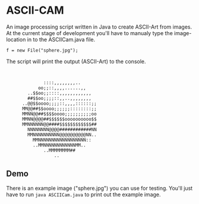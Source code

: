 
# ASCII-CAM

An image processing script written in Java to create ASCII-Art from images.
At the current stage of development you'll have to manualy type the image-location in to the ASCIICam.java file.

```f = new File("sphere.jpg");```

The script will print the output (ASCII-Art) to the console.

```


              ::::,,,,,,,,..
            oo;;::,,,,......,,
        ..$$oo;;::::,,,,,,,,,,,,        
        ##$$oo;;;;::,,..,,,,,,,,        
      ..@@$$oooo;;;;::,,,,::::::;;      
      MM@@##$$oooo;;;;;;::::::::;;      
      MMNN@@##$$$$oooo;;;;;;;;;;oo      
      MMNN@@@@##$$$$$$oooooooooo$$      
      MMNNNNNN@@####$$$$$$$$$$$$##      
        NNNNNNNN@@@@############NN      
        MMNNNNNNNNNN@@@@@@@@@@NN..      
          MMNNNNNNNNNNNNNNNNNN::        
          ..MMNNNNNNNNNNNNMM..
              ..MMMMMMMM##
                  ..

````




## Demo

There is an example image ("sphere.jpg") you can use for testing.
You'll just have to run ```java ASCIICam.java``` to print out the example image.
